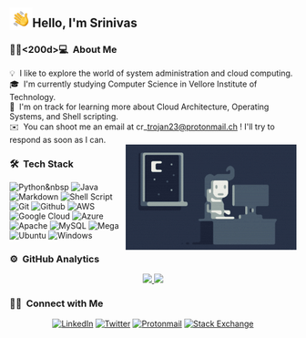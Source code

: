 <img alt="Night Coding" src="./assets/Hand%20Wave.gif" width='40' align="left"/><h2>Hello, I'm Srinivas</h2>

### 👨🏻<200d>💻 &nbsp;About Me

💡 &nbsp;I like to explore the world of system administration and cloud computing.\
🎓 &nbsp;I'm currently studying Computer Science in Vellore Institute of Technology.\
🌱 &nbsp;I'm on track for learning more about Cloud Architecture, Operating Systems, and Shell scripting.\
✉️ &nbsp;You can shoot me an email at cr\_trojan23@protonmail.ch ! I'll try to respond as soon as I can.\
<img alt="Night Coding" src="https://raw.githubusercontent.com/cr-trojan23/cr-trojan23/master/assets/Night-Coding.gif" align="right"/>

### 🛠  &nbsp;Tech Stack

![Python](https://img.shields.io/badge/-Python-05122A?style=flat&logo=python)&nbsp
![Java](https://img.shields.io/badge/-Java-05122A?style=flat&logo=Java&logoColor=FFA518)&nbsp;
![Markdown](<img alt="Markdown" src="https://img.shields.io/badge/markdown-%23000000.svg?&style=for-the-badge&logo=markdown&logoColor=white"/>)
![Shell Script](<img alt="Shell Script" src="https://img.shields.io/badge/shell_script%20-%23121011.svg?&style=for-the-badge&logo=gnu-bash&logoColor=white"/>)
![Git](<img alt="Git" src="https://img.shields.io/badge/git%20-%23F05033.svg?&style=for-the-badge&logo=git&logoColor=white"/>)
![Github](<img alt="GitHub" src="https://img.shields.io/badge/github%20-%23121011.svg?&style=for-the-badge&logo=github&logoColor=white"/>)
![AWS](<img alt="AWS" src="https://img.shields.io/badge/AWS%20-%23FF9900.svg?&style=for-the-badge&logo=amazon-aws&logoColor=white"/>)
![Google Cloud](<img alt="Google Cloud" src="https://img.shields.io/badge/Google%20Cloud%20-%234285F4.svg?&style=for-the-badge&logo=google-cloud&logoColor=white"/>)
![Azure](<img alt="Azure" src="https://img.shields.io/badge/azure%20-%230072C6.svg?&style=for-the-badge&logo=azure-devops&logoColor=white"/>)
![Apache](<img alt="Apache" src="https://img.shields.io/badge/apache%20-%23D42029.svg?&style=for-the-badge&logo=apache&logoColor=white"/>)
![MySQL](<img alt="MySQL" src="https://img.shields.io/badge/mysql-%2300f.svg?&style=for-the-badge&logo=mysql&logoColor=white"/>)
![Mega](<img alt="Mega.nz" src="https://img.shields.io/badge/Mega%20-%23D90007.svg?&style=for-the-badge&logo=Mega&logoColor=white"/>)
![Ubuntu](<img alt="Ubuntu" src="https://img.shields.io/badge/Ubuntu-E95420?style=for-the-badge&logo=ubuntu&logoColor=white" />)
![Windows](<img alt="Windows 10" src="https://img.shields.io/badge/Windows-0078D6?style=for-the-badge&logo=windows&logoColor=white" />)

### ⚙️ &nbsp;GitHub Analytics

<p align="center">
<a href="https://github.com/cr-trojan23">
  <img height="180em" src="https://github-readme-stats-eight-theta.vercel.app/api?username=cr-trojan23&show_icons=true&theme=algolia&include_all_commits=true&count_private=true"/>
  <img height="180em" src="https://github-readme-stats-eight-theta.vercel.app/api/top-langs/?username=cr-trojan23&layout=compact&langs_count=8&theme=algolia"/>
</a>
</p>

### 🤝🏻 &nbsp;Connect with Me

<p align="center">
<a href="https://www.linkedin.com/in/srinivas-v-b2059b1ab/?lipi=urn%3Ali%3Apage%3Ad_flagship3_feed%3BFbFno7laRQmfqed9Tn6CTw%3D%3D">
<img alt="LinkedIn" src="https://img.shields.io/badge/linkedin%20-%230077B5.svg?&style=for-the-badge&logo=linkedin&logoColor=white"/></a>
<a href="https://twitter.com/cr_trojan23">
<img alt="Twitter" src="https://img.shields.io/badge/crtrojan23%20-%231DA1F2.svg?&style=for-the-badge&logo=Twitter&logoColor=white"/></a>
<a href="mailto:cr_trojan23@protonmail.ch">
<img alt="Protonmail" src="https://img.shields.io/badge/ProtonMail-8B89CC?style=for-the-badge&logo=protonmail&logoColor=white"></a>
<a href="https://stackexchange.com/users/14401513/srinivas-v?tab=accounts">
<img alt="Stack Exchange" src="https://img.shields.io/badge/Stack%20Exchange%20-%23ffffff.svg?&style=for-the-badge&logo=StackExchange&logoColor=white"/></a>
</p>

